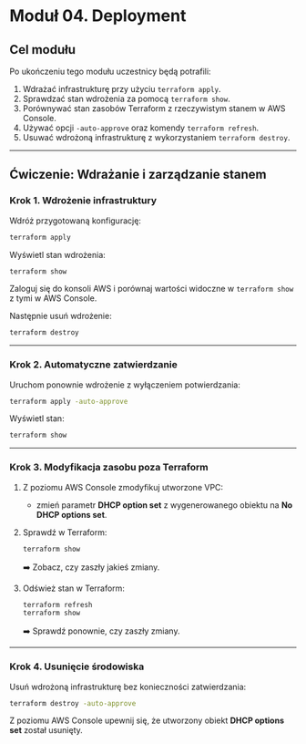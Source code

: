 # Moduł 04. Deployment

## Cel modułu

Po ukończeniu tego modułu uczestnicy będą potrafili:

1. Wdrażać infrastrukturę przy użyciu `terraform apply`.  
2. Sprawdzać stan wdrożenia za pomocą `terraform show`.  
3. Porównywać stan zasobów Terraform z rzeczywistym stanem w AWS Console.  
4. Używać opcji `-auto-approve` oraz komendy `terraform refresh`.  
5. Usuwać wdrożoną infrastrukturę z wykorzystaniem `terraform destroy`.  

---

## Ćwiczenie: Wdrażanie i zarządzanie stanem

### Krok 1. Wdrożenie infrastruktury

Wdróż przygotowaną konfigurację:

```bash
terraform apply
```

Wyświetl stan wdrożenia:

```bash
terraform show
```

Zaloguj się do konsoli AWS i porównaj wartości widoczne w `terraform show` z tymi w AWS Console.

Następnie usuń wdrożenie:

```bash
terraform destroy
```

---

### Krok 2. Automatyczne zatwierdzanie

Uruchom ponownie wdrożenie z wyłączeniem potwierdzania:

```bash
terraform apply -auto-approve
```

Wyświetl stan:

```bash
terraform show
```

---

### Krok 3. Modyfikacja zasobu poza Terraform

1. Z poziomu AWS Console zmodyfikuj utworzone VPC:  
   - zmień parametr **DHCP option set** z wygenerowanego obiektu na **No DHCP options set**.

2. Sprawdź w Terraform:

   ```bash
   terraform show
   ```

   ➡️ Zobacz, czy zaszły jakieś zmiany.

3. Odśwież stan w Terraform:

   ```bash
   terraform refresh
   terraform show
   ```

   ➡️ Sprawdź ponownie, czy zaszły zmiany.

---

### Krok 4. Usunięcie środowiska

Usuń wdrożoną infrastrukturę bez konieczności zatwierdzania:

```bash
terraform destroy -auto-approve
```

Z poziomu AWS Console upewnij się, że utworzony obiekt **DHCP options set** został usunięty.
